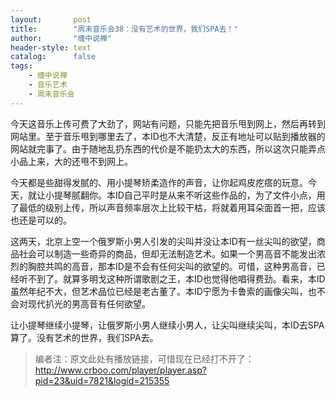 ```yaml
---
layout:       post
title:        "周末音乐会38：没有艺术的世界，我们SPA去！"
author:       "缠中说禅"
header-style: text
catalog:      false
tags:
    - 缠中说禅
    - 音乐艺术
    - 周末音乐会
---
```


今天这音乐上传可费了大劲了，网站有问题，只能先把音乐甩到网上，然后再转到网站里。至于音乐甩到哪里去了，本ID也不大清楚，反正有地址可以贴到播放器的网站就完事了。由于随地乱扔东西的代价是不能扔太大的东西，所以这次只能弄点小品上来，大的还甩不到网上。



今天都是些甜得发腻的、用小提琴矫柔造作的声音，让你起鸡皮疙瘩的玩意。今天，就让小提琴腻翻你。本ID自己平时是从来不听这些作品的，为了文件小点，用了最低的级别上传，所以声音频率层次上比较干枯，将就着用耳朵面首一把，应该也还是可以的。



这两天，北京上空一个俄罗斯小男人引发的尖叫并没让本ID有一丝尖叫的欲望，商品社会可以制造一些奇异的商品，但却无法制造艺术。如果一个男高音不能发出浓烈的胸腔共鸣的高音，那本ID是不会有任何尖叫的欲望的。可惜，这种男高音，已经听不到了。就算多明戈这种所谓歌剧之王，本ID也觉得他唱得费劲。看来，本ID虽然年纪不大，但艺术品位已经是老古董了。本ID宁愿为卡鲁索的画像尖叫，也不会对现代扒光的男高音有任何欲望。



让小提琴继续小提琴，让俄罗斯小男人继续小男人，让尖叫继续尖叫，本ID去SPA算了。没有艺术的世界，我们SPA去。



> 编者注：原文此处有播放链接，可惜现在已经打不开了：http://www.crboo.com/player/player.asp?pid=23&uid=7821&logid=215355

